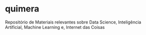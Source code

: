 # quimera
Repositório de Materiais relevantes sobre Data Science, Inteligência Artificial, Machine Learning e, Internet das Coisas
